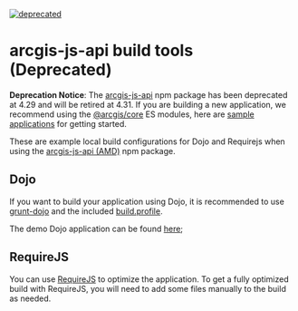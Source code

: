 [![deprecated](http://badges.github.io/stability-badges/dist/deprecated.svg)](http://github.com/badges/stability-badges)

# arcgis-js-api build tools (Deprecated)

**Deprecation Notice**: The [arcgis-js-api](https://www.npmjs.com/package/arcgis-js-api) npm package has been deprecated at 4.29 and will be retired at 4.31. If you are building a new application, we recommend using the [@arcgis/core](https://developers.arcgis.com/javascript/latest/es-modules/) ES modules, here are [sample applications](https://github.com/Esri/jsapi-resources/tree/master/esm-samples) for getting started.

These are example local build configurations for Dojo and Requirejs when using the [arcgis-js-api (AMD)](https://www.npmjs.com/package/arcgis-js-api) npm package.

## Dojo
If you want to build your application using Dojo, it is recommended to use [grunt-dojo](https://github.com/phated/grunt-dojo) and the included [build.profile](dojo/build.profile.js).

The demo Dojo application can be found [here](dojo);

## RequireJS
You can use [RequireJS](https://requirejs.org/) to optimize the application. To get a fully optimized build with RequireJS, you will need to add some files manually to the build as needed. 
